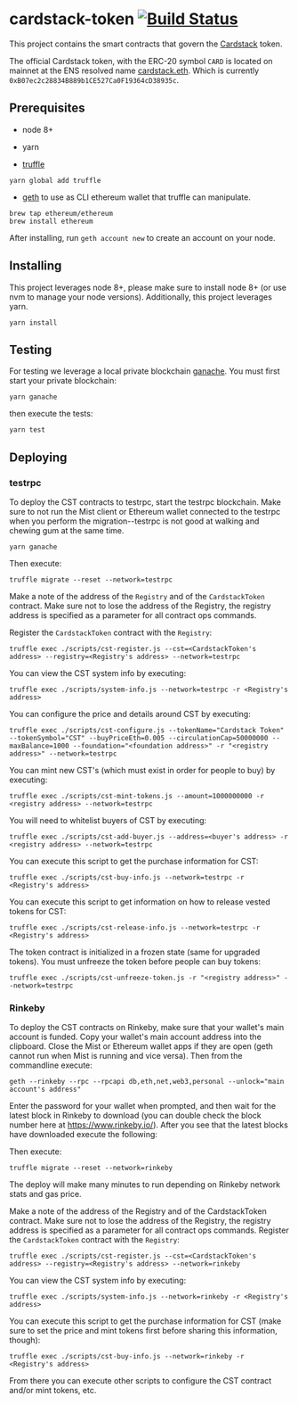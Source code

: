 # cardstack-token [![Build Status](https://travis-ci.org/cardstack/cardstack-token.svg?branch=master)](https://travis-ci.org/cardstack/cardstack-token)
This project contains the smart contracts that govern the [Cardstack](https://cardstack.com) token.

The official Cardstack token, with the ERC-20 symbol `CARD` is located on mainnet at the ENS resolved name [cardstack.eth](https://etherscan.io/address/cardstack.eth). Which is currently `0xB07ec2c28834B889b1CE527Ca0F19364cD38935c`.

## Prerequisites
* node 8+

* yarn

* [truffle](http://truffleframework.com/)
```
yarn global add truffle
```

* [geth](https://github.com/ethereum/go-ethereum/wiki/Installation-Instructions-for-Mac) to use as CLI ethereum wallet that truffle can manipulate.
```
brew tap ethereum/ethereum
brew install ethereum
```
After installing, run `geth account new` to create an account on your node.

## Installing
This project leverages node 8+, please make sure to install node 8+ (or use nvm to manage your node versions). Additionally, this project leverages yarn.

```
yarn install
```


## Testing
For testing we leverage a local private blockchain [ganache](https://github.com/trufflesuite/ganache). You must first start your private blockchain:
```
yarn ganache
```

then execute the tests:
```
yarn test
```


## Deploying

### testrpc
To deploy the CST contracts to testrpc, start the testrpc blockchain. Make sure to not run the Mist client or Ethereum wallet connected to the testrpc when you perform the migration--testrpc is not good at walking and chewing gum at the same time.
```
yarn ganache
```

Then execute:
```
truffle migrate --reset --network=testrpc
```

Make a note of the address of the `Registry` and of the `CardstackToken` contract. Make sure not to lose the address of the Registry, the registry address is specified as a parameter for all contract ops commands.

Register the `CardstackToken` contract with the `Registry`:
```
truffle exec ./scripts/cst-register.js --cst=<CardstackToken's address> --registry=<Registry's address> --network=testrpc
```

You can view the CST system info by executing:
```
truffle exec ./scripts/system-info.js --network=testrpc -r <Registry's address>
```

You can configure the price and details around CST by executing:
```
truffle exec ./scripts/cst-configure.js --tokenName="Cardstack Token" --tokenSymbol="CST" --buyPriceEth=0.005 --circulationCap=50000000 --maxBalance=1000 --foundation="<foundation address>" -r "<registry address>" --network=testrpc
```

You can mint new CST's (which must exist in order for people to buy) by executing:
```
truffle exec ./scripts/cst-mint-tokens.js --amount=1000000000 -r <registry address> --network=testrpc
```

You will need to whitelist buyers of CST by executing:
```
truffle exec ./scripts/cst-add-buyer.js --address=<buyer's address> -r <registry address> --network=testrpc
```

You can execute this script to get the purchase information for CST:
```
truffle exec ./scripts/cst-buy-info.js --network=testrpc -r <Registry's address>
```

You can execute this script to get information on how to release vested tokens for CST:
```
truffle exec ./scripts/cst-release-info.js --network=testrpc -r <Registry's address>
```

The token contract is initialized in a frozen state (same for upgraded tokens). You must unfreeze the token before people can buy tokens:
```
truffle exec ./scripts/cst-unfreeze-token.js -r "<registry address>" --network=testrpc
```

### Rinkeby
To deploy the CST contracts on Rinkeby, make sure that your wallet's main account is funded. Copy your wallet's main account address into the clipboard. Close the Mist or Ethereum wallet apps if they are open (geth cannot run when Mist is running and vice versa). Then from the commandline execute:
```
geth --rinkeby --rpc --rpcapi db,eth,net,web3,personal --unlock="main account's address"
```

Enter the password for your wallet when prompted, and then wait for the latest block in Rinkeby to download (you can double check the block number here at https://www.rinkeby.io/). After you see that the latest blocks have downloaded execute the following:


Then execute:
```
truffle migrate --reset --network=rinkeby
```
The deploy will make many minutes to run depending on Rinkeby network stats and gas price.

Make a note of the address of the Registry and of the CardstackToken contract. Make sure not to lose the address of the Registry, the registry address is specified as a parameter for all contract ops commands.
Register the `CardstackToken` contract with the `Registry`:
```
truffle exec ./scripts/cst-register.js --cst=<CardstackToken's address> --registry=<Registry's address> --network=rinkeby
```

You can view the CST system info by executing:
```
truffle exec ./scripts/system-info.js --network=rinkeby -r <Registry's address>
```

You can execute this script to get the purchase information for CST (make sure to set the price and mint tokens first before sharing this information, though):
```
truffle exec ./scripts/cst-buy-info.js --network=rinkeby -r <Registry's address>
```

From there you can execute other scripts to configure the CST contract and/or mint tokens, etc.
